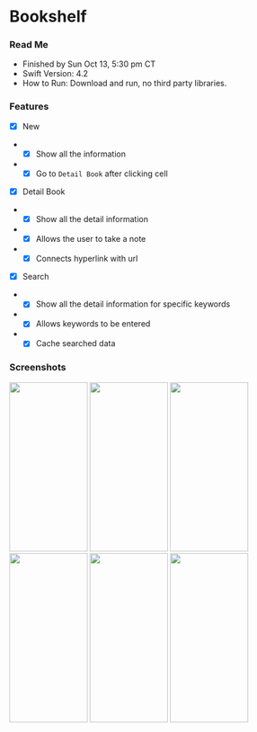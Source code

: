 # Bookshelf

### Read Me
* Finished by Sun Oct 13, 5:30 pm CT
* Swift Version: 4.2
* How to Run: Download and run, no third party libraries.

### Features
- [x] New
* - [x] Show all the information
* - [x] Go to `Detail Book` after clicking cell

- [x] Detail Book
* - [x] Show all the detail information
* - [x] Allows the user to take a note
* - [x] Connects hyperlink with url

- [x] Search
* - [x] Show all the detail information for specific keywords
* - [x] Allows keywords to be entered
* - [x] Cache searched data

### Screenshots
<p float="left">
  <img width="139" height="301" src="https://github.com/zijiazhai/Bookshelf/blob/master/GitImage/1.png">
  <img width="139" height="301" src="https://github.com/zijiazhai/Bookshelf/blob/master/GitImage/2.png">
  <img width="139" height="301" src="https://github.com/zijiazhai/Bookshelf/blob/master/GitImage/3.png">
  <img width="139" height="301" src="https://github.com/zijiazhai/Bookshelf/blob/master/GitImage/4.png">
  <img width="139" height="301" src="https://github.com/zijiazhai/Bookshelf/blob/master/GitImage/5.png">
  <img width="139" height="301" src="https://github.com/zijiazhai/Bookshelf/blob/master/GitImage/6.png">
</p>
